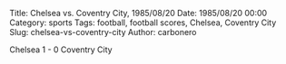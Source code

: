 Title: Chelsea vs. Coventry City, 1985/08/20
Date: 1985/08/20 00:00
Category: sports
Tags: football, football scores, Chelsea, Coventry City
Slug: chelsea-vs-coventry-city
Author: carbonero


Chelsea 1 - 0 Coventry City
